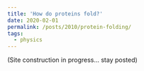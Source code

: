 ```yaml
---
title: 'How do proteins fold?'
date: 2020-02-01
permalink: /posts/2010/protein-folding/
tags:
  - physics
---
```


(Site construction in progress... stay posted)
